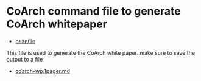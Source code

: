 # CoArch command file to generate CoArch whitepaper

- [basefile](./gptools-overview.md)

This file is used to generate the CoArch white paper.
make sure to save the output to a file

-   [coarch-wp.1pager.md](coarch-wp.1pager.md)



